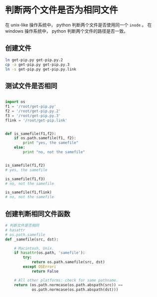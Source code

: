 # 判断两个文件是否为相同文件

在 unix-like 操作系统中， python 判断两个文件是否使用同一个 `inode` 。
在 windows 操作系统中， python 判断两个文件的路径是否一致。


## 创建文件

```bash
ln get-pip.py get-pip.py.2
cp -a get-pip.py get-pip.py.3
ln -s get-pip.py get-pip.py.link
```

## 测试文件是否相同

```python

import os
f1 = '/root/get-pip.py'
f2 = '/root/get-pip.py.2'
f3 = '/root/get-pip.py.3'
flink = '/root/get-pip.link'


def is_samefile(f1,f2):
    if os.path.samefile(f1, f2):
        print "yes, the samefile"
    else:
        print "no, not the samefile"


is_samefile(f1,f2)
# yes, the samefile

is_samefile(f1,f3)
# no, not the samefile

is_samefile(f1,flink)
# no, not the samefile

```


## 创建判断相同文件函数

```python
# 判断文件是否相同
# hasattr
# os.path.samefile
def _samefile(src, dst):

    # Macintosh, Unix.
    if hasattr(os.path, 'samefile'):
        try:
            return os.path.samefile(src, dst)
        except OSError:
            return False

    # All other platforms: check for same pathname.
    return (os.path.normcase(os.path.abspath(src)) ==
            os.path.normcase(os.path.abspath(dst)))

```
